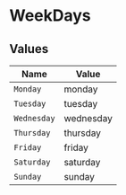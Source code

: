 # WeekDays


## Values

| Name        | Value       |
| ----------- | ----------- |
| `Monday`    | monday      |
| `Tuesday`   | tuesday     |
| `Wednesday` | wednesday   |
| `Thursday`  | thursday    |
| `Friday`    | friday      |
| `Saturday`  | saturday    |
| `Sunday`    | sunday      |